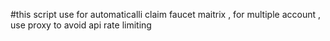 #this script use for automaticalli claim faucet maitrix , for multiple account , use proxy to avoid api rate limiting
